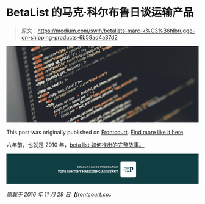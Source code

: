 # BetaList 的马克·科尔布鲁日谈运输产品

> 原文：<https://medium.com/swlh/betalists-marc-k%C3%B6hlbrugge-on-shipping-products-6b59ad4a37d2>

![](img/6d8b87342cc629f88b49c612d57e35aa.png)

This post was originally published on [Frontcourt](http://frontcourt.co/). [Find more like it here](http://frontcourt.co/).

六年前，也就是 2010 年，[beta list 如何推出的完整故事。](https://medium.com/u/b773a4c30c66#.3l64p9c96)

[![](img/815d687be5a4db8cdccf6db5087a226d.png)](https://www.postreach.co/?utm_source=content&utm_campaign=medium&utm_medium=frontcourt)

*原载于 2016 年 11 月 29 日*[*【frontcourt.co*](http://frontcourt.co/set-a-deadline-and-ship-it-launching-betalist-jobs/)*。*